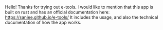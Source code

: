 Hello! Thanks for trying out e-tools.
I would like to mention that this app is built on rust and has an official documentation here: https://saniee.github.io/e-tools/
It includes the usage, and also the technical documentation of how the app works.